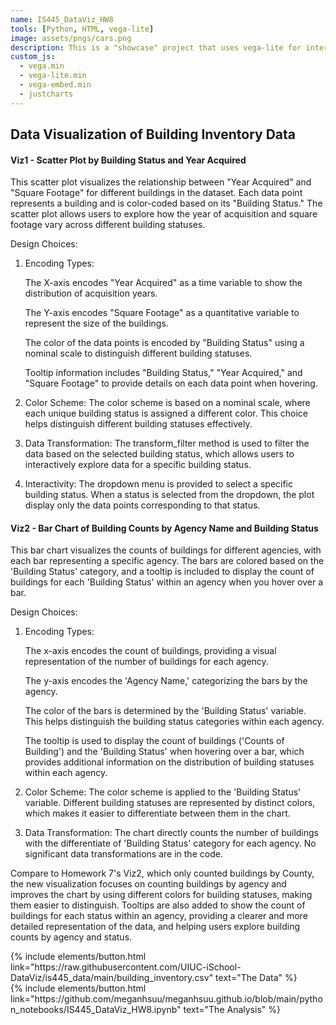 ```yaml
---
name: IS445_DataViz_HW8
tools: [Python, HTML, vega-lite]
image: assets/pngs/cars.png
description: This is a "showcase" project that uses vega-lite for interactive viz!
custom_js:
  - vega.min
  - vega-lite.min
  - vega-embed.min
  - justcharts
---
```



## **Data Visualization of Building Inventory Data**

#### Viz1 - Scatter Plot by Building Status and Year Acquired

<vegachart schema-url="{{ site.baseurl }}/assets/json/HW8_chart1.json" style="width: 100%"></vegachart>

This scatter plot visualizes the relationship between "Year Acquired" and "Square Footage" for different buildings in the dataset. Each data point represents a building and is color-coded based on its "Building Status." The scatter plot allows users to explore how the year of acquisition and square footage vary across different building statuses.

Design Choices:
1. Encoding Types:
	
	The X-axis encodes "Year Acquired" as a time variable to show the distribution of acquisition years.

	The Y-axis encodes "Square Footage" as a quantitative variable to represent the size of the buildings.

	The color of the data points is encoded by "Building Status" using a nominal scale to distinguish different building statuses.

	Tooltip information includes "Building Status," "Year Acquired," and "Square Footage" to provide details on each data point when hovering.

2. Color Scheme:
The color scheme is based on a nominal scale, where each unique building status is assigned a different color. This choice helps distinguish different building statuses effectively.

3. Data Transformation:
The transform_filter method is used to filter the data based on the selected building status, which allows users to interactively explore data for a specific building status.

4. Interactivity:
The dropdown menu is provided to select a specific building status. When a status is selected from the dropdown, the plot display only the data points corresponding to that status.


#### Viz2 - Bar Chart of Building Counts by Agency Name and Building Status

<vegachart schema-url="{{ site.baseurl }}/assets/json/HW8_chart2.json" style="width: 100%"></vegachart>

This bar chart visualizes the counts of buildings for different agencies, with each bar representing a specific agency. The bars are colored based on the 'Building Status' category, and a tooltip is included to display the count of buildings for each 'Building Status' within an agency when you hover over a bar.

Design Choices:
1. Encoding Types:

	The x-axis encodes the count of buildings, providing a visual representation of the number of buildings for each agency.
 
	The y-axis encodes the 'Agency Name,' categorizing the bars by the agency. 

	The color of the bars is determined by the 'Building Status' variable. This helps distinguish the building status categories within each agency. 

	The tooltip is used to display the count of buildings ('Counts of Building') and the 'Building Status' when hovering over a bar, which provides additional information on the distribution of building statuses within each agency.

2. Color Scheme:
The color scheme is applied to the 'Building Status' variable. Different building statuses are represented by distinct colors, which makes it easier to differentiate between them in the chart.

3. Data Transformation:
The chart directly counts the number of buildings with the differentiate of 'Building Status' category for each agency. No significant data transformations are in the code.

Compare to Homework 7's Viz2, which only counted buildings by County, the new visualization focuses on counting buildings by agency and improves the chart by using different colors for building statuses, making them easier to distinguish. Tooltips are also added to show the count of buildings for each status within an agency, providing a clearer and more detailed representation of the data, and helping users explore building counts by agency and status.


<!-- these are written in a combo of html and liquid --> 

<div class="left">
{% include elements/button.html link="https://raw.githubusercontent.com/UIUC-iSchool-DataViz/is445_data/main/building_inventory.csv" text="The Data" %}
</div>

<div class="right">
{% include elements/button.html link="https://github.com/meganhsuu/meganhsuu.github.io/blob/main/python_notebooks/IS445_DataViz_HW8.ipynb" text="The Analysis" %}
</div>

